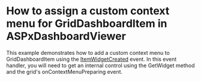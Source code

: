 # How to assign a custom context menu for GridDashboardItem in ASPxDashboardViewer
This example demonstrates how to add a custom context menu to GridDashboardItem using the <a href="https://documentation.devexpress.com/#Dashboard/DevExpressDashboardWebScriptsASPxClientDashboardViewer_ItemWidgetCreatedtopic">ItemWidgetCreated</a> event. In this event handler, you will need to get an internal control using the GetWidget method and the grid's onContextMenuPreparing event. 

<br/>


